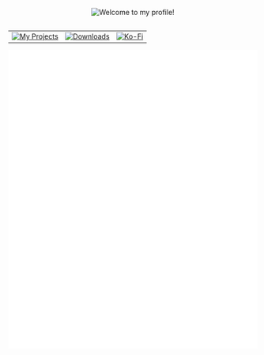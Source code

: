 <p align="center">
  <img title="Welcome!" alt="Welcome to my profile!" width=820 src="https://cdn.discordapp.com/attachments/1010666451876724806/1144395375638233218/welcome.png">
  <h2 align="center"> </h2>
</p>
<div align="center">
  <table>
    <tr>
      <td>
        <a href="https://legacy.curseforge.com/members/elocindev/projects">
          <img alt="My Projects" src="https://img.shields.io/static/v1?label=&message=My Projects&color=393939&labelColor=402882&style=for-the-badge&logo=Github&logoColor=white">
        </a>
      </td>
      <td>
        <a href="https://legacy.curseforge.com/members/elocindev/projects">
          <img alt="Downloads" src="https://img.shields.io/static/v1?label=ElocinDev&message=OVER%2015M%20DOWNLOADS&color=393939&labelColor=402882&style=for-the-badge&logo=CurseForge&logoColor=white">
        </a>
      </td>
      <td>
        <a href="https://ko-fi.com/ElocinDev">
          <img alt="Ko-Fi" src="https://img.shields.io/static/v1?label=&message=Support%20me%20on%20Ko-fi&color=393939&labelColor=402882&style=for-the-badge&logo=kofi&logoColor=white">
        </a>
      </td>
    </tr>
  </table>
</div>
<div align="center">
  <img width=550 title="Metrics" alt="Metrics" src="github-metrics.svg">
</div>
